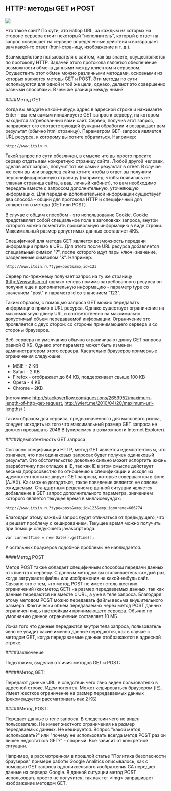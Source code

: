 <!--

	title : HTTP: методы GET и POST

!-->

HTTP: методы GET и POST
-----------------------

![](http://www.ridus.ru/_ah/img/33pnwCGnfg35orsfKJbc5A)

Что такое сайт? По сути, это набор URL, за каждым из которых на стороне сервера стоит некоторый "исполнитель", который в ответ на запрос совершает на сервере определенные действия и возвращает вам какой-то ответ (html-страницу, изображение и т. д.).

Взаимодействие пользователя с сайтом, как вы знаете, осуществляется по протоколу HTTP. Задачей этого протокола является обеспечение возможности обмена данными между клиентом и сервером. Осуществить этот обмен можно различными методами, основными из которых являются методы GET и POST. Эти методы по сути используются для одной и той же цели, однако, делают это совершенно разными способами. В чем же разница между ними?


####Метод GET


Когда вы вводите какой-нибудь адрес в адресной строке и нажимаете Enter - вы тем самым инициируете GET запрос к серверу, на котором находится затребованный вами сайт. Сервер, получив этот запрос, направляет его соответствующей функции обработки и возвращает вам результат (обычно html страницу). Параметром GET-запроса является URL ресурса, к которому вы хотите обратиться. Например:

    http://www.itsin.ru

Такой запрос по сути обезличен, в смысле что вы просто просите сервер отдать вам конкретную страницу сайта. Любой другой человек, сделав этот запрос, получит тот же самый результат в ответ. В случае же если вы или владелец сайта хотите чтобы в ответ вы получили  персонифицированную страницу (например, чтобы появилась не главная страница сайта, а ваш личный кабинет), то вам необходимо передать вместе с запросом дополнительную, уточняющую информацию. Для передачи дополнительной информации существует два способа - общий для протокола HTTP и специфичный для конкретного метода (GET или POST).

В случае с общим способом - это использование Cookie. Cookie представляет собой специальное поле в заголовках запроса, внутри которого можно поместить произвольную информацию в виде строки. Максимальный размер допустимых данных составляет 4КБ.

Специфичной для метода GET является возможность передачи информации прямо в URL. Для этого после URL ресурса добавляется специальный символ "?", после которого идут пары ключ=значение, разделенные символом "&amp;". Например:

    http://www.itsin.ru?type=post&amp;id=123

Сервер по-прежнему получает запрос на ту же страницу (http://www.itsin.ru) однако теперь помимо затребованного ресурса он получил еще и дополнительную информацию - параметр type со значением "post" и параметр id со значением "123".

Таким образом, с помощью запроса GET можно передавать информацию прямо в URL ресурса. Однако существует ограничение на максимальную длину URL и соответственно на максимально допустимый объем передаваемой информации. Ограничение это проявляется с двух сторон: со стороны принимающего сервера и со стороны браузеров.

Веб-сервера по умолчанию обычно ограничивают длину GET запроса равной 8 КБ. Однако этот параметр может быть изменен администратором этого сервера. Касательно браузеров  примерные ограничения следующие:


* MSIE - 2 KB
* Safari - 2 KB
* Firefox - отображает до 64 KB, поддерживает свыше 100 KB
* Opera - 4 KB
* Chrome - 2KB


(источники: http://stackoverflow.com/questions/2659952/maximum-length-of-http-get-request,  http://wiert.me/2010/04/20/maximum-url-lengths/ )

Таким образом для сервиса, предназначенного для массового рынка, следует исходить из того что максимальный размер GET запроса не должен превышать 2048 B (упираемся в возможности Internet Explorer).

####Идемпотентность GET запроса

Согласно спецификации HTTP, метод GET является идемпотентным, что означает, что при одинаковых запросах будет получен одинаковый результат. Это обстоятельство довольно сильно может испортить жизнь разработчику при отладке в IE, так как IE в этом смысле действует весьма добросовестно по отношению к спецификации и исходя из идемпотентности кеширует GET запросы, которые совершаются в фоне (AJAX). Как можно догадаться, такое поведение является не совсем ожидаемым. Стандартным решением в данной ситуации является добавление в GET запрос дополнительного параметра, значением которого является текущее время в миллисекундах:

    http://www.itsin.ru?type=post&amp;id=123&amp;ignoreme=666774

Благодаря этому каждый запрос будет отличаться от предыдущего, что и решает проблему с кешированием. Текущее время можно получить при помощи следующего javascript кода:

    var currentTime = new Date().getTime();

У остальных браузеров подобной проблемы не наблюдается.

####Метод POST


Метод POST также обладает специфичным способом передачи данных от клиента к серверу. С данным методом вы сталкиваетесь каждый раз, когда загружаете файлы или изображения на какой-нибудь сайт. Связано это с тем, что метод POST не имеет столь жестких ограничений (как метод GET) на размер передаваемых данных, так как данные передаются не вместе с URL, а уже в теле запроса. Благодаря этому методом POST можно передавать файлы весьма внушительного размера. Фактически объем передаваемых через метод POST данных ограничен лишь настройками принимающего сервера. Обычно по умолчанию данное ограничение составляет 10 МБ.

Из-за того что данные передаются внутри тела запроса, пользователь явно не увидит какие именно данные передаются, как в случае с методом GET, когда передаваемые данные отображаются в адресной строке.

####Заключение


Подытожим, выделив отличия методов GET и POST:

#####Метод GET:

Передают данные URL, в следствии чего явно виден пользователю в адресной строке.
Идемпотентен. Может кешироваться браузером (IE).
Имеет жесткое ограничение на размер передаваемых данных (рекомендуется рассматривать как 2 КБ)

#####Метод POST:

Передает данные в теле запроса. В следствии чего не виден пользователю.
Не имеет жесткого ограничения на размер передаваемых данных.
Не кешируется.
Вопрос "какой метод использовать?" или "почему не использовать всегда метод POST раз он лишен недостатков GET?" - спорный. Все зависит от конкретной ситуации.

Например, в рассмотренном в прошлой статье "Политика безопасности браузеров" примере работы Google Analitics описывалось, как с помощью GET запроса однопиксельного изображения GA передает данные на сервера Google. В данной ситуации метод POST использовать просто не получится, так как тег &lt;img&gt; запрашивает изображение методом GET.
